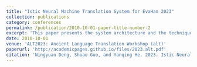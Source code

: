 ```yaml
---
title: "Istic Neural Machine Translation System for EvaHan 2023"
collection: publications
category: conferences
permalink: /publication/2010-10-01-paper-title-number-2
excerpt: 'This paper presents the system architecture and the technique details adopted by Institute of Scientific and Technical Information of China (ISTIC) in the evaluation of First Conference on EvaHan(2023). In this evaluation, ISTIC participated in two tasks of Ancient Chinese Machine Translation: Ancient Chinese to Modern Chinese and Ancient Chinese to English. The paper mainly elaborates the model framework and data processing methods adopted in ISTIC’s system. Finally a comparison and analysis of different machine translation systems are also given.'
date: 2010-10-01
venue: 'ALT2023: Ancient Language Translation Workshop (alt)'
paperurl: 'http://academicpages.github.io/files/2023.alt.pdf'
citation: 'Ningyuan Deng, Shuao Guo, and Yanqing He. 2023. Istic Neural Machine Translation System for EvaHan 2023. In Proceedings of ALT2023: Ancient Language Translation Workshop, pages 34–42, Macau SAR, China. Asia-Pacific Association for Machine Translation.'
---
```


